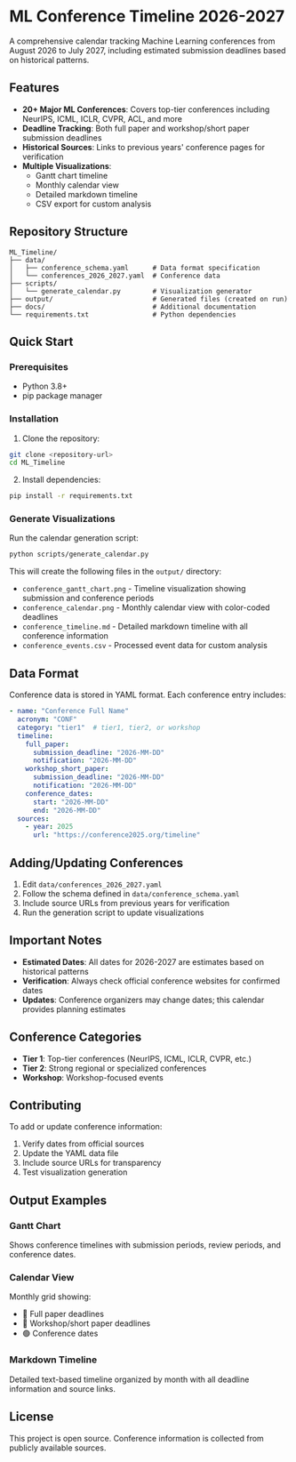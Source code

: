 # ML Conference Timeline 2026-2027

A comprehensive calendar tracking Machine Learning conferences from August 2026 to July 2027, including estimated submission deadlines based on historical patterns.

## Features

- **20+ Major ML Conferences**: Covers top-tier conferences including NeurIPS, ICML, ICLR, CVPR, ACL, and more
- **Deadline Tracking**: Both full paper and workshop/short paper submission deadlines
- **Historical Sources**: Links to previous years' conference pages for verification
- **Multiple Visualizations**: 
  - Gantt chart timeline
  - Monthly calendar view
  - Detailed markdown timeline
  - CSV export for custom analysis

## Repository Structure

```
ML_Timeline/
├── data/
│   ├── conference_schema.yaml      # Data format specification
│   └── conferences_2026_2027.yaml  # Conference data
├── scripts/
│   └── generate_calendar.py        # Visualization generator
├── output/                         # Generated files (created on run)
├── docs/                           # Additional documentation
└── requirements.txt                # Python dependencies
```

## Quick Start

### Prerequisites

- Python 3.8+
- pip package manager

### Installation

1. Clone the repository:
```bash
git clone <repository-url>
cd ML_Timeline
```

2. Install dependencies:
```bash
pip install -r requirements.txt
```

### Generate Visualizations

Run the calendar generation script:
```bash
python scripts/generate_calendar.py
```

This will create the following files in the `output/` directory:
- `conference_gantt_chart.png` - Timeline visualization showing submission and conference periods
- `conference_calendar.png` - Monthly calendar view with color-coded deadlines
- `conference_timeline.md` - Detailed markdown timeline with all conference information
- `conference_events.csv` - Processed event data for custom analysis

## Data Format

Conference data is stored in YAML format. Each conference entry includes:

```yaml
- name: "Conference Full Name"
  acronym: "CONF"
  category: "tier1"  # tier1, tier2, or workshop
  timeline:
    full_paper:
      submission_deadline: "2026-MM-DD"
      notification: "2026-MM-DD"
    workshop_short_paper:
      submission_deadline: "2026-MM-DD"
      notification: "2026-MM-DD"
    conference_dates:
      start: "2026-MM-DD"
      end: "2026-MM-DD"
  sources:
    - year: 2025
      url: "https://conference2025.org/timeline"
```

## Adding/Updating Conferences

1. Edit `data/conferences_2026_2027.yaml`
2. Follow the schema defined in `data/conference_schema.yaml`
3. Include source URLs from previous years for verification
4. Run the generation script to update visualizations

## Important Notes

- **Estimated Dates**: All dates for 2026-2027 are estimates based on historical patterns
- **Verification**: Always check official conference websites for confirmed dates
- **Updates**: Conference organizers may change dates; this calendar provides planning estimates

## Conference Categories

- **Tier 1**: Top-tier conferences (NeurIPS, ICML, ICLR, CVPR, etc.)
- **Tier 2**: Strong regional or specialized conferences
- **Workshop**: Workshop-focused events

## Contributing

To add or update conference information:
1. Verify dates from official sources
2. Update the YAML data file
3. Include source URLs for transparency
4. Test visualization generation

## Output Examples

### Gantt Chart
Shows conference timelines with submission periods, review periods, and conference dates.

### Calendar View
Monthly grid showing:
- 🔴 Full paper deadlines
- 🔵 Workshop/short paper deadlines
- 🟢 Conference dates

### Markdown Timeline
Detailed text-based timeline organized by month with all deadline information and source links.

## License

This project is open source. Conference information is collected from publicly available sources.